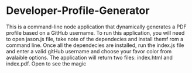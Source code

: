 # Developer-Profile-Generator
This is a command-line node application that dynamically generates a PDF profile based on a GitHub username.
To run this application, you will need to open jason.js file, take note of the dependecies and install themf rom a command line.
Once all the dependecies are installed, run the index.js file and enter a valid gitHub username and choose your favor color from avalaible options.
The application will return two files: index.html and index.pdf. Open to see the magic

